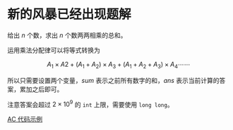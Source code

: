 # 新的风暴已经出现题解

给出 $n$ 个数，求出 $n$ 个数两两相乘的总和。

运用乘法分配律可以将等式转换为

$$A_1 \times A2 + (A_1+A_2)\times A_3 +(A_1+A_2+A_3)\times A_4\cdots\cdots$$

所以只需要设置两个变量，$sum$ 表示之前所有数字的和，$ans$ 表示当前计算的答案，累加之后即可。

注意答案会超过 $2\times10^9$ 的 `int` 上限，需要使用 `long long`。

[AC 代码示例](https://github.com/ExRoc/CCNU-HelloWorld/blob/master/2023%E8%93%9D%E6%A1%A5%E6%9D%AF%E9%80%89%E6%8B%94%E8%B5%9B/B.%E6%96%B0%E7%9A%84%E9%A3%8E%E6%9A%B4%E5%B7%B2%E7%BB%8F%E5%87%BA%E7%8E%B0/std.c)

